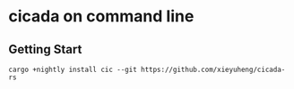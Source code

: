 # cicada on command line

## Getting Start

`cargo +nightly install cic --git https://github.com/xieyuheng/cicada-rs`
